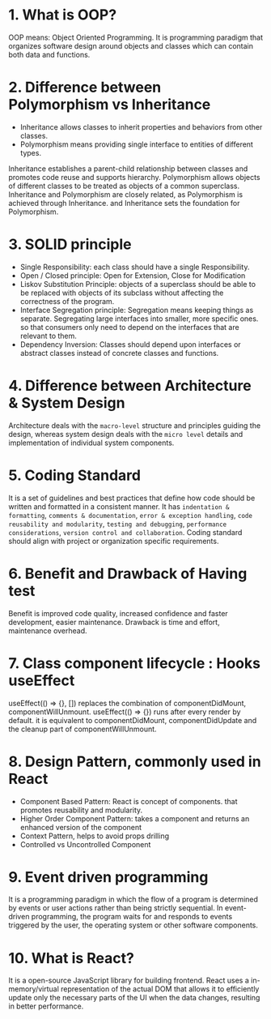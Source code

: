 # 1. What is OOP?
OOP means: Object Oriented Programming.
It is programming paradigm that organizes software design around objects and classes which can contain both data and functions.

# 2. Difference between Polymorphism vs Inheritance
- Inheritance allows classes to inherit properties and behaviors from other classes.
- Polymorphism means providing single interface to entities of different types.

Inheritance establishes a parent-child relationship between classes and promotes code reuse and supports hierarchy.
Polymorphism allows objects of different classes to be treated as objects of a common superclass.
Inheritance and Polymorphism are closely related, as Polymorphism is achieved through Inheritance. and Inheritance sets the foundation for Polymorphism.

# 3. SOLID principle
- Single Responsibility: each class should have a single Responsibility.
- Open / Closed principle: Open for Extension, Close for Modification
- Liskov Substitution Principle: objects of a superclass should be able to be replaced with objects of its subclass without affecting the correctness of the program.
- Interface Segregation principle: Segregation means keeping things as separate.
Segregating large interfaces into smaller, more specific ones. so that consumers only need to depend on the interfaces that are relevant to them.
- Dependency Inversion: Classes should depend upon interfaces or abstract classes instead of concrete classes and functions.

# 4. Difference between Architecture & System Design
Architecture deals with the `macro-level` structure and principles guiding the design, whereas system design deals with the `micro level` details and implementation of individual system components.

# 5. Coding Standard
It is a set of guidelines and best practices that define how code should be written and formatted in a consistent manner.
It has `indentation & formatting`, `comments & documentation`, `error & exception handling`, `code reusability and modularity`, `testing and debugging`, `performance considerations`, `version control and collaboration`.
Coding standard should align with project or organization specific requirements.

# 6. Benefit and Drawback of Having test
Benefit is improved code quality, increased confidence and faster development, easier maintenance. Drawback is time and effort, maintenance overhead.

# 7. Class component lifecycle : Hooks useEffect
useEffect(() => {}, []) replaces the combination of componentDidMount, componentWillUnmount.
useEffect(() => {}) runs after every render by default. it is equivalent to componentDidMount, componentDidUpdate and the cleanup part of componentWillUnmount.


# 8. Design Pattern, commonly used in React
- Component Based Pattern: React is concept of components. that promotes reusability and modularity.
- Higher Order Component Pattern: takes a component and returns an enhanced version of the component
- Context Pattern, helps to avoid props drilling
- Controlled vs Uncontrolled Component

# 9. Event driven programming
It is a programming paradigm in which the flow of a program is determined by events or user actions rather than being strictly sequential.
In event-driven programming, the program waits for and responds to events triggered by the user, the operating system or other software components.

# 10. What is React?
It is a open-source JavaScript library for building frontend.
React uses a in-memory/virtual representation of the actual DOM that allows it to efficiently update only the necessary parts of the UI when the data changes, resulting in better performance.
